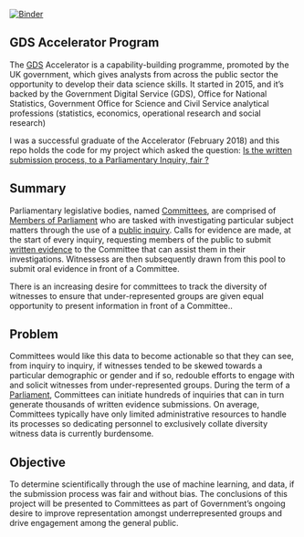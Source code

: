 [![Binder](http://mybinder.org/badge.svg)](https://mybinder.org/v2/gh/aebirim/notebooks/master)

## **GDS Accelerator Program**

The [GDS](https://www.gov.uk/government/publications/data-science-accelerator-programme/introduction-to-the-data-science-accelerator) Accelerator is a capability-building programme, promoted by the UK government, which gives analysts from across the public sector the opportunity to develop their data science skills. It started in 2015, and it’s backed by the Government Digital Service (GDS), Office for National Statistics, Government Office for Science and Civil Service analytical professions (statistics, economics, operational research and social research)

I was a successful graduate of the Accelerator (February 2018) and this repo holds the code for my project which asked the question: [Is the written submission process, to a Parliamentary Inquiry, fair ?](https://bit.ly/2rFLbHH)

## **Summary**

Parliamentary legislative bodies, named [Committees](https://en.wikipedia.org/wiki/Parliamentary_Committees_of_the_United_Kingdom), are comprised of [Members of Parliament](https://en.wikipedia.org/wiki/Member_of_parliament) who are tasked with investigating particular subject matters through the use of a [public inquiry](https://en.wikipedia.org/wiki/Public_inquiry). Calls for evidence are made, at the start of every inquiry, requesting members of the public to submit [written evidence](http://www.parliament.uk/documents/commons-committees/Health/CQCwrittenev01-05.pdf) to the Committee that can assist them in their investigations. Witnessess are then subsequently drawn from this pool to submit oral evidence in front of a Committee.

There is an increasing desire for committees to track the diversity of witnesses to ensure that under-represented groups are given equal opportunity to present information in front of a Committee..

## **Problem**

Committees would like this data to become actionable so that they can see, from inquiry to inquiry, if witnesses tended to be skewed towards a particular demographic or gender and if so, redouble efforts to engage with and solicit witnesses from under-represented groups. During the term of a [Parliament](https://en.wikipedia.org/wiki/Parliament_of_the_United_Kingdom), Committees can initiate hundreds of inquiries that can in turn generate thousands of written evidence submissions. On average, Committees typically have only limited administrative resources to handle its processes so dedicating personnel to exclusively collate diversity witness data is currently burdensome.

## **Objective**

To determine scientifically through the use of machine learning, and data, if the submission process was fair and without bias. The conclusions of this project will be presented to Committees as part of Government’s ongoing desire to improve representation amongst underrepresented groups and drive engagement among the general public.
